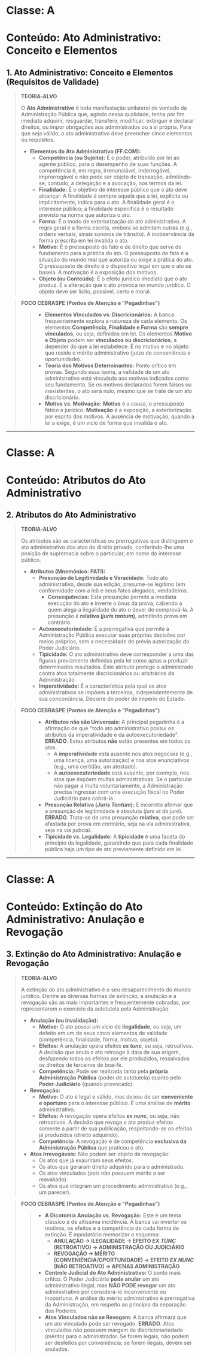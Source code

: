 # Classe: A
# Conteúdo: Ato Administrativo: Conceito e Elementos

## 1. Ato Administrativo: Conceito e Elementos (Requisitos de Validade)

> **TEORIA-ALVO**
>
> O **Ato Administrativo** é toda manifestação unilateral de vontade da Administração Pública que, agindo nessa qualidade, tenha por fim imediato adquirir, resguardar, transferir, modificar, extinguir e declarar direitos, ou impor obrigações aos administrados ou a si própria. Para que seja válido, o ato administrativo deve preencher cinco elementos ou requisitos.
>
> * **Elementos do Ato Administrativo (FF.COM):**
>     * **Competência (ou Sujeito):** É o poder, atribuído por lei ao agente público, para o desempenho de suas funções. A competência é, em regra, irrenunciável, inderrogável, improrrogável e não pode ser objeto de transação, admitindo-se, contudo, a delegação e a avocação, nos termos da lei.
>     * **Finalidade:** É o objetivo de interesse público que o ato deve alcançar. A finalidade é sempre aquela que a lei, explícita ou implicitamente, indica para o ato. A finalidade geral é o interesse público; a finalidade específica é o resultado previsto na norma que autoriza o ato.
>     * **Forma:** É o modo de exteriorização do ato administrativo. A regra geral é a forma escrita, embora se admitam outras (e.g., ordens verbais, sinais sonoros de trânsito). A inobservância da forma prescrita em lei invalida o ato.
>     * **Motivo:** É o pressuposto de fato e de direito que serve de fundamento para a prática do ato. O pressuposto de fato é a situação do mundo real que autoriza ou exige a prática do ato. O pressuposto de direito é o dispositivo legal em que o ato se baseia. A motivação é a exposição dos motivos.
>     * **Objeto (ou Conteúdo):** É o efeito jurídico imediato que o ato produz. É a alteração que o ato provoca no mundo jurídico. O objeto deve ser lícito, possível, certo e moral.

> **FOCO CEBRASPE (Pontos de Atenção e "Pegadinhas")**
>
> > * **Elementos Vinculados vs. Discricionários:** A banca frequentemente explora a natureza de cada elemento. Os elementos **Competência, Finalidade e Forma** são **sempre vinculados**, ou seja, definidos em lei. Os elementos **Motivo e Objeto** podem ser **vinculados ou discricionários**, a depender do que a lei estabelece. É no motivo e no objeto que reside o mérito administrativo (juízo de conveniência e oportunidade).
> > * **Teoria dos Motivos Determinantes:** Ponto crítico em provas. Segundo essa teoria, a validade de um ato administrativo está vinculada aos motivos indicados como seu fundamento. Se os motivos declarados forem falsos ou inexistentes, o ato será nulo, mesmo que se trate de um ato discricionário.
> > * **Motivo vs. Motivação:** **Motivo** é a causa, o pressuposto fático e jurídico. **Motivação** é a exposição, a exteriorização por escrito dos motivos. A ausência de motivação, quando a lei a exige, é um vício de forma que invalida o ato.

---
# Classe: A
# Conteúdo: Atributos do Ato Administrativo

## 2. Atributos do Ato Administrativo

> **TEORIA-ALVO**
>
> Os atributos são as características ou prerrogativas que distinguem o ato administrativo dos atos de direito privado, conferindo-lhe uma posição de supremacia sobre o particular, em nome do interesse público.
>
> * **Atributos (Mnemônico: PATI):**
>     * **Presunção de Legitimidade e Veracidade:** Todo ato administrativo, desde sua edição, presume-se legítimo (em conformidade com a lei) e seus fatos alegados, verdadeiros.
>         * **Consequências:** Esta presunção permite a imediata execução do ato e inverte o ônus da prova, cabendo a quem alega a ilegalidade do ato o dever de comprová-la. A presunção é **relativa (*juris tantum*)**, admitindo prova em contrário.
>     * **Autoexecutoriedade:** É a prerrogativa que permite à Administração Pública executar suas próprias decisões por meios próprios, sem a necessidade de prévia autorização do Poder Judiciário.
>     * **Tipicidade:** O ato administrativo deve corresponder a uma das figuras previamente definidas pela lei como aptas a produzir determinados resultados. Este atributo protege o administrado contra atos totalmente discricionários ou arbitrários da Administração.
>     * **Imperatividade:** É a característica pela qual os atos administrativos se impõem a terceiros, independentemente de sua concordância. Decorre do poder de império do Estado.

> **FOCO CEBRASPE (Pontos de Atenção e "Pegadinhas")**
>
> > * **Atributos não são Universais:** A principal pegadinha é a afirmação de que "todo ato administrativo possui os atributos da imperatividade e da autoexecutoriedade". **ERRADO**. Estes atributos **não** estão presentes em todos os atos.
> >     * A **imperatividade** está ausente nos atos negociais (e.g., uma licença, uma autorização) e nos atos enunciativos (e.g., uma certidão, um atestado).
> >     * A **autoexecutoriedade** está ausente, por exemplo, nos atos que impõem multas administrativas. Se o particular não pagar a multa voluntariamente, a Administração precisa ingressar com uma execução fiscal no Poder Judiciário para cobrá-la.
> > * **Presunção Relativa (*Juris Tantum*):** É incorreto afirmar que a presunção de legitimidade é absoluta (*jure et de jure*). **ERRADO**. Trata-se de uma presunção **relativa**, que pode ser afastada por prova em contrário, seja na via administrativa, seja na via judicial.
> > * **Tipicidade vs. Legalidade:** A **tipicidade** é uma faceta do princípio da legalidade, garantindo que para cada finalidade pública haja um tipo de ato previamente definido em lei.

---
# Classe: A
# Conteúdo: Extinção do Ato Administrativo: Anulação e Revogação

## 3. Extinção do Ato Administrativo: Anulação e Revogação

> **TEORIA-ALVO**
>
> A extinção do ato administrativo é o seu desaparecimento do mundo jurídico. Dentre as diversas formas de extinção, a anulação e a revogação são as mais importantes e frequentemente cobradas, por representarem o exercício da autotutela pela Administração.
>
> * **Anulação (ou Invalidação):**
>     * **Motivo:** O ato possui um vício de **ilegalidade**, ou seja, um defeito em um de seus cinco elementos de validade (competência, finalidade, forma, motivo, objeto).
>     * **Efeitos:** A anulação opera efeitos ***ex tunc***, ou seja, retroativos. A decisão que anula o ato retroage à data de sua origem, desfazendo todos os efeitos por ele produzidos, ressalvados os direitos de terceiros de boa-fé.
>     * **Competência:** Pode ser realizada tanto pela **própria Administração Pública** (poder de autotutela) quanto pelo **Poder Judiciário** (quando provocado).
> * **Revogação:**
>     * **Motivo:** O ato é legal e válido, mas deixou de ser **conveniente e oportuno** para o interesse público. É uma análise de **mérito** administrativo.
>     * **Efeitos:** A revogação opera efeitos ***ex nunc***, ou seja, não retroativos. A decisão que revoga o ato produz efeitos somente a partir de sua publicação, respeitando-se os efeitos já produzidos (direito adquirido).
>     * **Competência:** A revogação é de competência **exclusiva da Administração Pública** que praticou o ato.
> * **Atos Irrevogáveis:** Não podem ser objeto de revogação:
>     * Os atos que já exauriram seus efeitos.
>     * Os atos que geraram direito adquirido para o administrado.
>     * Os atos vinculados (pois não possuem mérito a ser reavaliado).
>     * Os atos que integram um procedimento administrativo (e.g., um parecer).

> **FOCO CEBRASPE (Pontos de Atenção e "Pegadinhas")**
>
> > * **A Dicotomia Anulação vs. Revogação:** Este é um tema clássico e de altíssima incidência. A banca vai inverter os motivos, os efeitos e a competência de cada forma de extinção. É mandatório memorizar o esquema:
> >     * **ANULAÇÃO → ILEGALIDADE → EFEITO *EX TUNC* (RETROATIVO) → ADMINISTRAÇÃO OU JUDICIÁRIO**
> >     * **REVOGAÇÃO → MÉRITO (CONVENIÊNCIA/OPORTUNIDADE) → EFEITO *EX NUNC* (NÃO RETROATIVO) → APENAS ADMINISTRAÇÃO**
> > * **Controle Judicial do Ato Administrativo:** O ponto mais crítico. O Poder Judiciário **pode anular** um ato administrativo ilegal, mas **NÃO PODE revogar** um ato administrativo por considerá-lo inconveniente ou inoportuno. A análise do mérito administrativo é prerrogativa da Administração, em respeito ao princípio da separação dos Poderes.
> > * **Atos Vinculados não se Revogam:** A banca afirmará que um ato vinculado pode ser revogado. **ERRADO**. Atos vinculados não possuem margem de discricionariedade (mérito) para o administrador. Se forem legais, não podem ser desfeitos por conveniência; se forem ilegais, devem ser anulados.